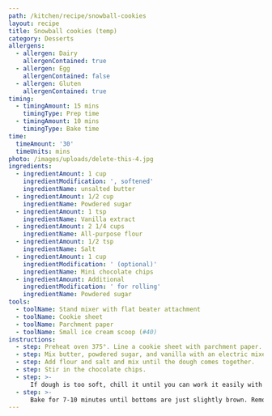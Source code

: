 ```yaml
---
path: /kitchen/recipe/snowball-cookies
layout: recipe
title: Snowball cookies (temp)
category: Desserts
allergens:
  - allergen: Dairy
    allergenContained: true
  - allergen: Egg
    allergenContained: false
  - allergen: Gluten
    allergenContained: true
timing:
  - timingAmount: 15 mins
    timingType: Prep time
  - timingAmount: 10 mins
    timingType: Bake time
time:
  timeAmount: '30'
  timeUnits: mins
photo: /images/uploads/delete-this-4.jpg
ingredients:
  - ingredientAmount: 1 cup
    ingredientModification: ', softened'
    ingredientName: unsalted butter
  - ingredientAmount: 1/2 cup
    ingredientName: Powdered sugar
  - ingredientAmount: 1 tsp
    ingredientName: Vanilla extract
  - ingredientAmount: 2 1/4 cups
    ingredientName: All-purpose flour
  - ingredientAmount: 1/2 tsp
    ingredientName: Salt
  - ingredientAmount: 1 cup
    ingredientModification: ' (optional)'
    ingredientName: Mini chocolate chips
  - ingredientAmount: Additional
    ingredientModification: ' for rolling'
    ingredientName: Powdered sugar
tools:
  - toolName: Stand mixer with flat beater attachment
  - toolName: Cookie sheet
  - toolName: Parchment paper
  - toolName: Small ice cream scoop (#40)
instructions:
  - step: Preheat oven 375°. Line a cookie sheet with parchment paper.
  - step: Mix butter, powdered sugar, and vanilla with an electric mixer until fluffy.
  - step: Add flour and salt and mix until the dough comes together.
  - step: Stir in the chocolate chips.
  - step: >-
      If dough is too soft, chill it until you can work it easily with your hands. Scoop 1 tbsp balls of dough and place on the papered cookie sheet.
  - step: >-
      Bake for 7-10 minutes until bottoms are just slightly brown. Remove from oven and cool for just a minute, until you can handle them. Fill a small bowl with powdered sugar and roll each cookie in the sugar until coated. Place on a rack to cool. (Once cookies are cooled, you may want to re-roll them in more powdered sugar.)
---
```

